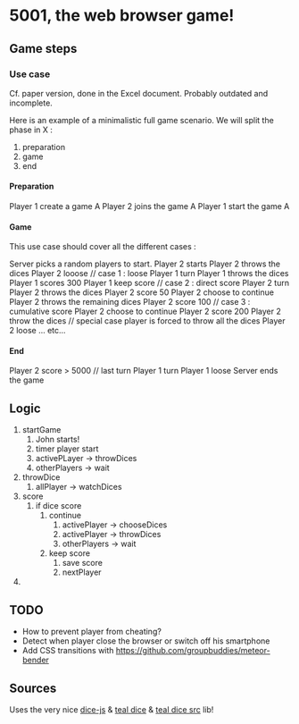 # 5001, the web browser game!

## Game steps

### Use case

Cf. paper version, done in the Excel document. Probably outdated and incomplete. 

Here is an example of a minimalistic full game scenario. We will split the phase in X : 

1. preparation
2. game
3. end

#### Preparation

Player 1 create a game A
Player 2 joins the game A
Player 1 start the game A

#### Game

This use case should cover all the different cases :

Server picks a random players to start.
Player 2 starts 
Player 2 throws the dices
Player 2 looose                     // case 1 : loose
Player 1 turn
Player 1 throws the dices
Player 1 scores 300
Player 1 keep score                 // case 2 : direct score 
Player 2 turn
Player 2 throws the dices
Player 2 score 50 
Player 2 choose to continue
Player 2 throws the remaining dices
Player 2 score 100                  // case 3 : cumulative score
Player 2 choose to continue
Player 2 score 200
Player 2 throw the dices            // special case player is forced to throw all the dices
Player 2 loose
... etc...

#### End

Player 2 score > 5000               // last turn
Player 1 turn
Player 1 loose
Server ends the game


## Logic

1. startGame
    1. John starts!
    2. timer player start
    3. activePLayer -> throwDices
    4. otherPlayers -> wait
2. throwDice
    1. allPlayer -> watchDices
3. score
    1. if dice score
        1. continue
            1. activePlayer -> chooseDices
            2. activePlayer -> throwDices
            3. otherPlayers -> wait
        2. keep score
            1. save score
            2. nextPlayer
4.

## TODO

- How to prevent player from cheating?
- Detect when player close the browser or switch off his smartphone
- Add CSS transitions with https://github.com/groupbuddies/meteor-bender

## Sources

Uses the very nice [dice-js](https://github.com/jhamlet/dice-js) & [teal dice](http://a.teall.info/dice/) & [teal dice src](https://github.com/emanchado/3d-die-roller) lib!
